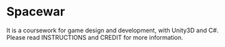 # Spacewar
It is a coursework for game design and development, with Unity3D and C#.
Please read INSTRUCTIONS and CREDIT for more information.
